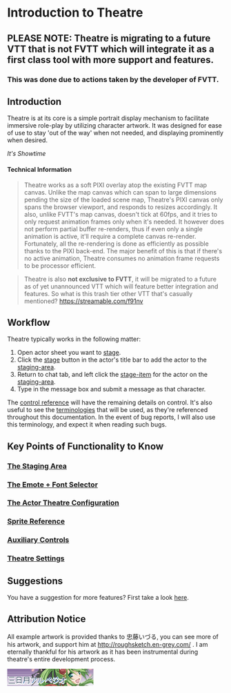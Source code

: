 # Introduction to Theatre

## PLEASE NOTE: Theatre is migrating to a future VTT that is not FVTT which will integrate it as a first class tool with more support and features.

### This was done due to actions taken by the developer of FVTT.

## Introduction

Theatre is at its core is a simple portrait display mechanism to facilitate immersive role-play by utilizing character artwork. It was designed for ease of use to stay 'out of the way' when not needed, and displaying prominently when desired.

_It's Showtime_

#### **Technical Information**

> Theatre works as a soft PIXI overlay atop the existing FVTT map canvas. Unlike the map canvas which can span to large dimensions pending the size of the loaded scene map, Theatre's PIXI canvas only spans the browser viewport, and responds to resizes accordingly. It also, unlike FVTT's map canvas, doesn't tick at 60fps, and it tries to only request animation frames only when it's needed. It however does not perform partial buffer re-renders, thus if even only a single animation is active, it'll require a complete canvas re-render. Fortunately, all the re-rendering is done as efficiently as possible thanks to the PIXI back-end. The major benefit of this is that if there's no active animation, Theatre consumes no animation frame requests to be processor efficient.

> Theatre is also **not exclusive to FVTT**, it will be migrated to a future as of yet unannounced VTT which will feature better integration and features. So what is this trash tier other VTT that's casually mentioned? https://streamable.com/f91nv

## Workflow

Theatre typically works in the following matter:

1. Open actor sheet you want to [stage](/wiki/instructions/reference/terminologies#stage).
2. Click the [stage](/wiki/instructions/reference/terminologies#stage) button in the actor's title bar to add the actor to the [staging-area](/wiki/instructions/reference/terminologies#staging-area).
3. Return to chat tab, and left click the [stage-item](/wiki/instructions/reference/terminologies#stage-item) for the actor on the [staging-area](/wiki/instructions/reference/terminologies#staging-area).
4. Type in the message box and submit a message as that character.

The [control reference](/wiki/instructions/reference/control_reference.md) will have the remaining details on control. It's also useful to see the [terminologies](/wiki/instructions/reference/terminologies.md) that will be used, as they're referenced throughout this documentation. In the event of bug reports, I will also use this terminology, and expect it when reading such bugs.

## Key Points of Functionality to Know

### [The Staging Area](/wiki/instructions/reference/the_staging_area.md)

### [The Emote + Font Selector](/wiki/instructions/reference/emote_and_font_selector.md)

### [The Actor Theatre Configuration](/wiki/instructions/reference/theatre_configuration.md)

### [Sprite Reference](/wiki/instructions/reference/sprite_reference.md)

### [Auxiliary Controls](/wiki/instructions/reference/auxiliary_controls.md)

### [Theatre Settings](/wiki/instructions/reference/theatre_settings.md)

## Suggestions

You have a suggestion for more features? First take a look [here](/wiki/instructions/home/suggestions_and_improvements.md).

## Attribution Notice

All example artwork is provided thanks to 忠藤いづる, you can see more of his artwork, and support him at http://roughsketch.en-grey.com/ . I am eternally thankful for his artwork as it has been instrumental during theatre's entire development process.

![sketch](/wiki/images/sketch.png)
